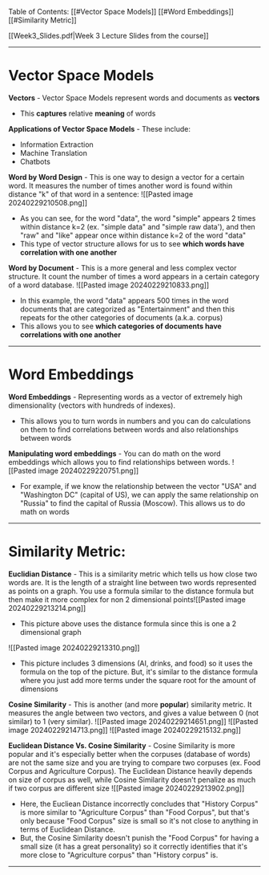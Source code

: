

Table of Contents:
	[[#Vector Space Models]]
	[[#Word Embeddings]]
	[[#Similarity Metric]]
	

[[Week3_Slides.pdf|Week 3 Lecture Slides from the course]]


---
# Vector Space Models

**Vectors** - Vector Space Models represent words and documents as **vectors**
- This **captures** relative **meaning** of words



**Applications of Vector Space Models** - These include:
- Information Extraction
- Machine Translation
- Chatbots


**Word by Word Design** - This is one way to design a vector for a certain word. It measures the number of times another word is found within distance "k" of that word in a sentence:
![[Pasted image 20240229210508.png]]
- As you can see, for the word "data", the word "simple" appears 2 times within distance k=2 (ex. "simple data" and "simple raw data'), and then "raw" and "like" appear once within distance k=2 of the word "data"
- This type of vector structure allows for us to see **which words have correlation with one another**

**Word by Document** - This is a more general and less complex vector structure. It count the number of times a word appears in a certain category of a word database. 
![[Pasted image 20240229210833.png]]
- In this example, the word "data" appears 500 times in the word documents that are categorized as "Entertainment" and then this repeats for the other categories of documents (a.k.a. corpus)
- This allows you to see **which categories of documents have correlations with one another**

---



# Word Embeddings

**Word Embeddings** - Representing words as a vector of extremely high dimensionality (vectors with hundreds of indexes). 
- This allows you to turn words in numbers and you can do calculations on them to find correlations between words and also relationships between words

**Manipulating word embeddings** - You can do math on the word embeddings which allows you to find relationships between words.
![[Pasted image 20240229220751.png]]
- For example, if we know the relationship between the vector "USA" and "Washington DC" (capital of US), we can apply the same relationship on "Russia" to find the capital of Russia (Moscow). This allows us to do math on words

---


# Similarity Metric:

**Euclidian Distance** - This is a similarity metric which tells us how close two words are. It is the length of a straight line between two words represented as points on a graph. You use a formula similar to the distance formula but then make it more complex for non 2 dimensional points![[Pasted image 20240229213214.png]]
- This picture above uses the distance formula since this is one a 2 dimensional graph

![[Pasted image 20240229213310.png]]
- This picture includes 3 dimensions (AI, drinks, and food) so it uses the formula on the top of the picture. But, it's similar to the distance formula where you just add more terms under the square root for the amount of dimensions 




**Cosine Similarity** - This is another (and more **popular**) similarity metric. It measures the angle between two vectors, and gives a value between 0 (not similar) to 1 (very similar). 
![[Pasted image 20240229214651.png]]
![[Pasted image 20240229214713.png]]
![[Pasted image 20240229215132.png]]




**Euclidean Distance Vs. Cosine Similarity** - Cosine Similarity is more popular and it's especially better when the corpuses (database of words) are not the same size and you are trying to compare two corpuses (ex. Food Corpus and Agriculture Corpus). The Euclidean Distance heavily depends on size of corpus as well, while Cosine Similarity doesn't penalize as much if two corpus are different size
![[Pasted image 20240229213902.png]]
- Here, the Eucliean Distance incorrectly concludes that "History Corpus" is more similar to "Agriculture Corpus" than "Food Corpus", but that's only because "Food Corpus" size is small so it's not close to anything in terms of Euclidean Distance. 
- But, the Cosine Similarity doesn't punish the "Food Corpus" for having a small size (it has a great personality) so it correctly identifies that it's more close to "Agriculture corpus" than "History corpus" is. 

---
